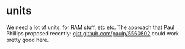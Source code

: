 
# units

We need a lot of units, for RAM stuff, etc etc. The approach that Paul Phillips proposed recently: [gist.github.com/paulp/5560802](https://gist.github.com/paulp/5560802) could work pretty good here.